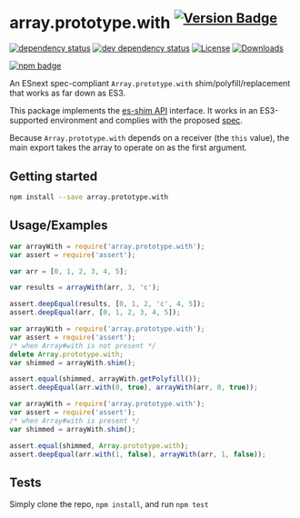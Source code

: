 # array.prototype.with <sup>[![Version Badge][npm-version-svg]][package-url]</sup>

[![dependency status][deps-svg]][deps-url]
[![dev dependency status][dev-deps-svg]][dev-deps-url]
[![License][license-image]][license-url]
[![Downloads][downloads-image]][downloads-url]

[![npm badge][npm-badge-png]][package-url]

An ESnext spec-compliant `Array.prototype.with` shim/polyfill/replacement that works as far down as ES3.

This package implements the [es-shim API](https://github.com/es-shims/api) interface. It works in an ES3-supported environment and complies with the proposed [spec](https://tc39.github.io/proposal-array-grouping/).

Because `Array.prototype.with` depends on a receiver (the `this` value), the main export takes the array to operate on as the first argument.

## Getting started

```sh
npm install --save array.prototype.with
```

## Usage/Examples

```js
var arrayWith = require('array.prototype.with');
var assert = require('assert');

var arr = [0, 1, 2, 3, 4, 5];

var results = arrayWith(arr, 3, 'c');

assert.deepEqual(results, [0, 1, 2, 'c', 4, 5]);
assert.deepEqual(arr, [0, 1, 2, 3, 4, 5]);
```

```js
var arrayWith = require('array.prototype.with');
var assert = require('assert');
/* when Array#with is not present */
delete Array.prototype.with;
var shimmed = arrayWith.shim();

assert.equal(shimmed, arrayWith.getPolyfill());
assert.deepEqual(arr.with(0, true), arrayWith(arr, 0, true));
```

```js
var arrayWith = require('array.prototype.with');
var assert = require('assert');
/* when Array#with is present */
var shimmed = arrayWith.shim();

assert.equal(shimmed, Array.prototype.with);
assert.deepEqual(arr.with(1, false), arrayWith(arr, 1, false));
```

## Tests
Simply clone the repo, `npm install`, and run `npm test`

[package-url]: https://npmjs.org/package/array.prototype.with
[npm-version-svg]: https://versionbadg.es/es-shims/Array.prototype.with.svg
[deps-svg]: https://david-dm.org/es-shims/Array.prototype.with.svg
[deps-url]: https://david-dm.org/es-shims/Array.prototype.with
[dev-deps-svg]: https://david-dm.org/es-shims/Array.prototype.with/dev-status.svg
[dev-deps-url]: https://david-dm.org/es-shims/Array.prototype.with#info=devDependencies
[npm-badge-png]: https://nodei.co/npm/array.prototype.with.png?downloads=true&stars=true
[license-image]: https://img.shields.io/npm/l/array.prototype.with.svg
[license-url]: LICENSE
[downloads-image]: https://img.shields.io/npm/dm/array.prototype.with.svg
[downloads-url]: https://npm-stat.com/charts.html?package=array.prototype.with
